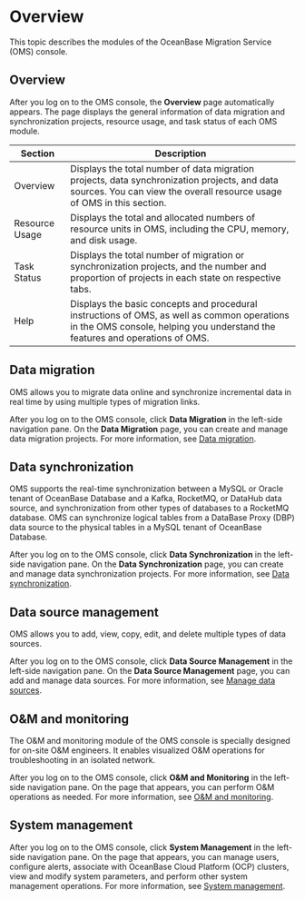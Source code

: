 # Overview

This topic describes the modules of the OceanBase Migration Service (OMS) console.

## Overview

After you log on to the OMS console, the **Overview** page automatically appears. The page displays the general information of data migration and synchronization projects, resource usage, and task status of each OMS module.

|  **Section**   |                                                                               **Description**                                                                               |
|----------------|-----------------------------------------------------------------------------------------------------------------------------------------------------------------------------|
| Overview       | Displays the total number of data migration projects, data synchronization projects, and data sources. You can view the overall resource usage of OMS in this section.      |
| Resource Usage | Displays the total and allocated numbers of resource units in OMS, including the CPU, memory, and disk usage.                                                               |
| Task Status    | Displays the total number of migration or synchronization projects, and the number and proportion of projects in each state on respective tabs.                             |
| Help           | Displays the basic concepts and procedural instructions of OMS, as well as common operations in the OMS console, helping you understand the features and operations of OMS. |

## Data migration

OMS allows you to migrate data online and synchronize incremental data in real time by using multiple types of migration links.

After you log on to the OMS console, click **Data Migration** in the left-side navigation pane. On the **Data Migration** page, you can create and manage data migration projects. For more information, see [Data migration](../6.data-migration/1.data-migration-overview.md).

## Data synchronization

OMS supports the real-time synchronization between a MySQL or Oracle tenant of OceanBase Database and a Kafka, RocketMQ, or DataHub data source, and synchronization from other types of databases to a RocketMQ database. OMS can synchronize logical tables from a DataBase Proxy (DBP) data source to the physical tables in a MySQL tenant of OceanBase Database.

After you log on to the OMS console, click **Data Synchronization** in the left-side navigation pane. On the **Data Synchronization** page, you can create and manage data synchronization projects. For more information, see [Data synchronization](../7.data-synchronization/1.data-synchronization-overview.md).

## Data source management

OMS allows you to add, view, copy, edit, and delete multiple types of data sources.

After you log on to the OMS console, click **Data Source Management** in the left-side navigation pane. On the **Data Source Management** page, you can add and manage data sources. For more information, see [Manage data sources](../8.create-and-manage-data-sources/1.create-a-data-source/1.create-an-oceanbase-data-source/1.create-oceanbase-database-physical-tables-as-a-data-source.md).

## O\&M and monitoring

The O\&M and monitoring module of the OMS console is specially designed for on-site O\&M engineers. It enables visualized O\&M operations for troubleshooting in an isolated network.

After you log on to the OMS console, click **O\&M and Monitoring** in the left-side navigation pane. On the page that appears, you can perform O\&M operations as needed. For more information, see [O\&M and monitoring](../9.o-m-manual/1.o-m-overview.md).

## System management

After you log on to the OMS console, click **System Management** in the left-side navigation pane. On the page that appears, you can manage users, configure alerts, associate with OceanBase Cloud Platform (OCP) clusters, view and modify system parameters, and perform other system management operations. For more information, see [System management](../10.system-management/1.user-management.md).
